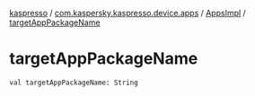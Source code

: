 [kaspresso](../../index.md) / [com.kaspersky.kaspresso.device.apps](../index.md) / [AppsImpl](index.md) / [targetAppPackageName](./target-app-package-name.md)

# targetAppPackageName

`val targetAppPackageName: String`